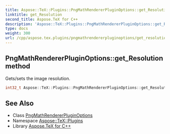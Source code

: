 ```yaml
---
title: Aspose::TeX::Plugins::PngMathRendererPluginOptions::get_Resolution method
linktitle: get_Resolution
second_title: Aspose.TeX for C++
description: 'Aspose::TeX::Plugins::PngMathRendererPluginOptions::get_Resolution method. Gets/sets the image resolution in C++.'
type: docs
weight: 300
url: /cpp/aspose.tex.plugins/pngmathrendererpluginoptions/get_resolution/
---
```

## PngMathRendererPluginOptions::get_Resolution method


Gets/sets the image resolution.

```cpp
int32_t Aspose::TeX::Plugins::PngMathRendererPluginOptions::get_Resolution() override
```

## See Also

* Class [PngMathRendererPluginOptions](../)
* Namespace [Aspose::TeX::Plugins](../../)
* Library [Aspose.TeX for C++](../../../)
